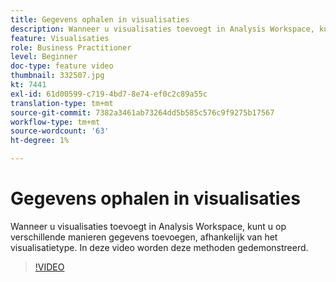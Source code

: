 ```yaml
---
title: Gegevens ophalen in visualisaties
description: Wanneer u visualisaties toevoegt in Analysis Workspace, kunt u op verschillende manieren gegevens toevoegen, afhankelijk van het visualisatietype. In deze video worden deze methoden gedemonstreerd.
feature: Visualisaties
role: Business Practitioner
level: Beginner
doc-type: feature video
thumbnail: 332507.jpg
kt: 7441
exl-id: 61d00599-c719-4bd7-8e74-ef0c2c89a55c
translation-type: tm+mt
source-git-commit: 7382a3461ab73264dd5b585c576c9f9275b17567
workflow-type: tm+mt
source-wordcount: '63'
ht-degree: 1%

---
```


# Gegevens ophalen in visualisaties

Wanneer u visualisaties toevoegt in Analysis Workspace, kunt u op verschillende manieren gegevens toevoegen, afhankelijk van het visualisatietype. In deze video worden deze methoden gedemonstreerd.

>[!VIDEO](https://video.tv.adobe.com/v/332507/?quality=12&learn=on)
